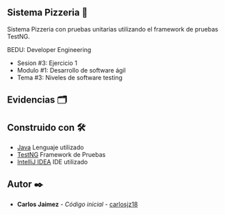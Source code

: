 ## Sistema Pizzeria 🍕

Sistema Pizzeria con pruebas unitarias utilizando el framework de pruebas TestNG.

BEDU: Developer Engineering
* Sesion #3: Ejercicio 1
* Modulo #1: Desarrollo de software ágil
* Tema #3: Niveles de software testing


## Evidencias 🗂️


## Construido con 🛠️

* [Java]() Lenguaje utilizado
* [TestNG]() Framework de Pruebas
* [IntelliJ IDEA]() IDE utilizado

## Autor ✒️

* **Carlos Jaimez** - *Código inicial* - [carlosjz18](https://github.com/carlosjz18)

